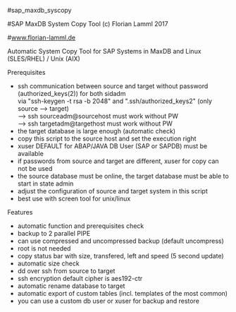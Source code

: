 #sap_maxdb_syscopy

#SAP MaxDB System Copy Tool (c) Florian Lamml 2017

#www.florian-lamml.de


Automatic System Copy Tool for SAP Systems in MaxDB and Linux (SLES/RHEL) / Unix (AIX)


Prerequisites 
- ssh communication between source and target without password (authorized_keys(2)) for both sidadm     
  via "ssh-keygen -t rsa -b 2048" and  ".ssh/authorized_keys2" (only source --> target)               
  --> ssh sourceadm@sourcehost must work without PW                                                   
  --> ssh targetadm@targethost must work without PW                                                   
- the target database is large enough (automatic check)                                               
- copy this script to the source host and set the execution right                                     
- xuser DEFAULT for ABAP/JAVA DB User (SAP<SID> or SAP<SID>DB) must be available                      
- if passwords from source and target are different, xuser for copy can not be used                   
- the source database must be online, the target database must be able to start in state admin        
- adjust the configuration of source and target system in this script                                 
- best use with screen tool for unix/linux                                                            


Features 
- automatic function and prerequisites check                                                          
- backup to 2 parallel PIPE                                                                           
- can use compressed and uncompressed backup (default uncompress)                                     
- root is not needed                                                                                  
- copy status bar with size, transfered, left and speed (5 second update)                             
- automatic size check                                                                                
- dd over ssh from source to target                                                                   
- ssh encryption default cipher is aes192-ctr                                                         
- automatic rename database to target                                                                 
- automatic export of custom tables (incl. templates of the most common)                              
- you can use a custom db user or xuser for backup and restore                                        

